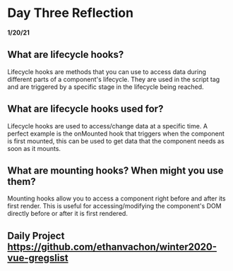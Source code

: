# Day Three Reflection
__1/20/21__

## What are lifecycle hooks?
Lifecycle hooks are methods that you can use to access data during different parts of a component's lifecycle. They are used in the script tag and are triggered by a specific stage in the lifecycle being reached.

## What are lifecycle hooks used for? 
Lifecycle hooks are used to access/change data at a specific time. A perfect example is the onMounted hook that triggers when the component is first mounted, this can be used to get data that the component needs as soon as it mounts.

## What are mounting hooks? When might you use them?
Mounting hooks allow you to access a component right before and after its first render. This is useful for accessing/modifying the component's DOM directly before or after it is first rendered.


## Daily Project https://github.com/ethanvachon/winter2020-vue-gregslist